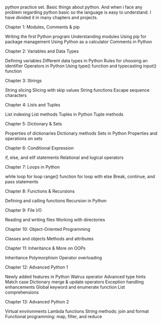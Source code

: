 python practice set.
Basic things about python.
And when i face any problem regarding python basic so the language is easy to understand.
I have divided it in many chapters and projects.

Chapter 1: Modules, Comments & pip

Writing the first Python program
Understanding modules
Using pip for package management
Using Python as a calculator
Comments in Python

Chapter 2: Variables and Data Types

Defining variables
Different data types in Python
Rules for choosing an identifier
Operators in Python
Using type() function and typecasting
input() function

Chapter 3: Strings

String slicing
Slicing with skip values
String functions
Escape sequence characters

Chapter 4: Lists and Tuples

List indexing
List methods
Tuples in Python
Tuple methods

Chapter 5: Dictionary & Sets

Properties of dictionaries
Dictionary methods
Sets in Python
Properties and operations on sets

Chapter 6: Conditional Expression

if, else, and elif statements
Relational and logical operators

Chapter 7: Loops in Python

while loop
for loop
range() function
for loop with else
Break, continue, and pass statements

Chapter 8: Functions & Recursions

Defining and calling functions
Recursion in Python

Chapter 9: File I/O

Reading and writing files
Working with directories

Chapter 10: Object-Oriented Programming

Classes and objects
Methods and attributes

Chapter 11: Inheritance & More on OOPs

Inheritance
Polymorphism
Operator overloading

Chapter 12: Advanced Python 1

Newly added features in Python
Walrus operator
Advanced type hints
Match case
Dictionary merge & update operators
Exception handling enhancements
Global keyword and enumerate function
List comprehensions

Chapter 13: Advanced Python 2

Virtual environments
Lambda functions
String methods: join and format
Functional programming: map, filter, and reduce
